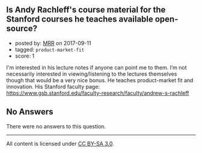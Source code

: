 ## Is Andy Rachleff's course material for the Stanford courses he teaches available open-source?

- posted by: [MRR](https://stackexchange.com/users/5431951/mrr) on 2017-09-11
- tagged: `product-market-fit`
- score: 1

I'm interested in his lecture notes if anyone can point me to them. I’m not necessarily interested in viewing/listening to the lectures themselves though that would be a very nice bonus. He teaches product-market fit and innovation. His Stanford faculty page: https://www.gsb.stanford.edu/faculty-research/faculty/andrew-s-rachleff

## No Answers

There were no answers to this question.


---

All content is licensed under [CC BY-SA 3.0](https://creativecommons.org/licenses/by-sa/3.0/).
